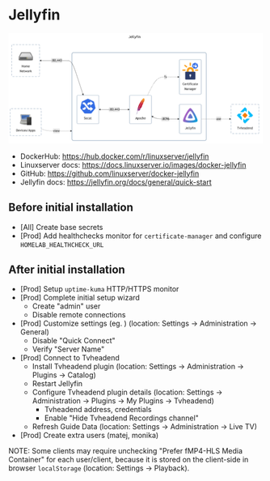 # Jellyfin

![diagram](../../docs/diagrams/out/apps/jellyfin.png)

- DockerHub: <https://hub.docker.com/r/linuxserver/jellyfin>
- Linuxserver docs: <https://docs.linuxserver.io/images/docker-jellyfin>
- GitHub: <https://github.com/linuxserver/docker-jellyfin>
- Jellyfin docs: <https://jellyfin.org/docs/general/quick-start>

## Before initial installation

- \[All\] Create base secrets
- \[Prod\] Add healthchecks monitor for `certificate-manager` and configure `HOMELAB_HEALTHCHECK_URL`

## After initial installation

- \[Prod\] Setup `uptime-kuma` HTTP/HTTPS monitor
- \[Prod\] Complete initial setup wizard
    - Create "admin" user
    - Disable remote connections
- \[Prod\] Customize settings (eg. ) (location: Settings -> Administration -> General)
    - Disable "Quick Connect"
    - Verify "Server Name"
- \[Prod\] Connect to Tvheadend
    - Install Tvheadend plugin (location: Settings -> Administration -> Plugins -> Catalog)
    - Restart Jellyfin
    - Configure Tvheadend plugin details (location: Settings -> Administration -> Plugins -> My Plugins -> Tvheadend)
        - Tvheadend address, credentials
        - Enable "Hide Tvheadend Recordings channel"
    - Refresh Guide Data (location: Settings -> Administration -> Live TV)
- \[Prod\] Create extra users (matej, monika)

NOTE: Some clients may require unchecking "Prefer fMP4-HLS Media Container" for each user/client,
because it is stored on the client-side in browser `localStorage` (location: Settings -> Playback).
